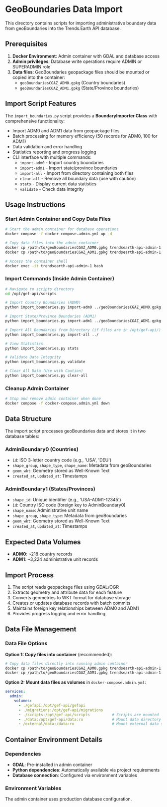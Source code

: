 # GeoBoundaries Data Import

This directory contains scripts for importing administrative boundary data from geoBoundaries into the Trends.Earth API database.

## Prerequisites

1. **Docker Environment**: Admin container with GDAL and database access
2. **Admin privileges**: Database write operations require ADMIN or SUPERADMIN role
3. **Data files**: GeoBoundaries geopackage files should be mounted or copied into the container:
   - `geoBoundariesCGAZ_ADM0.gpkg` (Country boundaries)
   - `geoBoundariesCGAZ_ADM1.gpkg` (State/Province boundaries)

## Import Script Features

The `import_boundaries.py` script provides a **BoundaryImporter Class** with comprehensive functionality:
- Import ADM0 and ADM1 data from geopackage files
- Batch processing for memory efficiency (50 records for ADM0, 100 for ADM1)
- Data validation and error handling
- Statistics reporting and progress logging
- CLI interface with multiple commands:
  - `import-adm0` - Import country boundaries
  - `import-adm1` - Import state/province boundaries  
  - `import-all` - Import from directory containing both files
  - `clear-all` - Remove all boundary data (use with caution)
  - `stats` - Display current data statistics
  - `validate` - Check data integrity

## Usage Instructions

### Start Admin Container and Copy Data Files
```bash
# Start the admin container for database operations
docker compose -f docker-compose.admin.yml up -d

# Copy data files into the admin container
docker cp /path/to/geoBoundariesCGAZ_ADM0.gpkg trendsearth-api-admin-1:/opt/gef-api/
docker cp /path/to/geoBoundariesCGAZ_ADM1.gpkg trendsearth-api-admin-1:/opt/gef-api/

# Access the container shell
docker exec -it trendsearth-api-admin-1 bash
```

### Import Commands (Inside Admin Container)
```bash
# Navigate to scripts directory
cd /opt/gef-api/scripts

# Import Country Boundaries (ADM0)
python import_boundaries.py import-adm0 ../geoBoundariesCGAZ_ADM0.gpkg

# Import State/Province Boundaries (ADM1)
python import_boundaries.py import-adm1 ../geoBoundariesCGAZ_ADM1.gpkg

# Import All Boundaries from Directory (if files are in /opt/gef-api/)
python import_boundaries.py import-all ../

# View Statistics
python import_boundaries.py stats

# Validate Data Integrity
python import_boundaries.py validate

# Clear All Data (Use with Caution)
python import_boundaries.py clear-all
```

### Cleanup Admin Container
```bash
# Stop and remove admin container when done
docker compose -f docker-compose.admin.yml down
```

## Data Structure

The import script processes geoBoundaries data and stores it in two database tables:

### AdminBoundary0 (Countries)
- `id`: ISO 3-letter country code (e.g., 'USA', 'DEU')
- `shape_group`, `shape_type`, `shape_name`: Metadata from geoBoundaries
- `geom_wkt`: Geometry stored as Well-Known Text
- `created_at`, `updated_at`: Timestamps

### AdminBoundary1 (States/Provinces)
- `shape_id`: Unique identifier (e.g., 'USA-ADM1-12345')
- `id`: Country ISO code (foreign key to AdminBoundary0)
- `shape_name`: Administrative unit name
- `shape_group`, `shape_type`: Metadata from geoBoundaries  
- `geom_wkt`: Geometry stored as Well-Known Text
- `created_at`, `updated_at`: Timestamps

## Expected Data Volumes

- **ADM0**: ~218 country records
- **ADM1**: ~3,224 administrative unit records

## Import Process

1. The script reads geopackage files using GDAL/OGR
2. Extracts geometry and attribute data for each feature
3. Converts geometries to WKT format for database storage
4. Creates or updates database records with batch commits
5. Maintains foreign key relationships between ADM0 and ADM1
6. Provides progress logging and error handling

## Data File Management

### Data File Options

**Option 1: Copy files into container** (recommended):
```bash
# Copy data files directly into running admin container
docker cp /path/to/geoBoundariesCGAZ_ADM0.gpkg trendsearth-api-admin-1:/opt/gef-api/
docker cp /path/to/geoBoundariesCGAZ_ADM1.gpkg trendsearth-api-admin-1:/opt/gef-api/
```

**Option 2: Mount data files as volumes** in `docker-compose.admin.yml`:
```yaml
services:
  admin:
    volumes:
      - ./gefapi:/opt/gef-api/gefapi
      - ./migrations:/opt/gef-api/migrations
      - ./scripts:/opt/gef-api/scripts          # Scripts are mounted
      - ./data:/opt/gef-api/data:ro             # Mount data directory as read-only
      - /external/data:/data:ro                 # Mount external data source
```



## Container Environment Details

### Dependencies
- **GDAL**: Pre-installed in admin container
- **Python dependencies**: Automatically available via project requirements
- **Database connection**: Configured via environment variables

### Environment Variables
The admin container uses production database configuration.